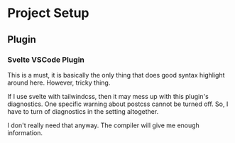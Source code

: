 # Project Setup

## Plugin
### Svelte VSCode Plugin
This is a must, it is basically the only thing that does good syntax highlight around here. However, tricky thing. 

If I use svelte with tailwindcss, then it may mess up with this plugin's diagnostics. One specific warning about postcss cannot be turned off. So, I have to turn of diagnostics in the setting altogether. 

I don't really need that anyway. The compiler will give me enough information. 
